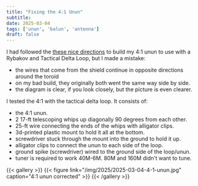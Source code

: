 ```yaml
---
title: "Fixing the 4:1 Unun"
subtitle:
date: 2025-03-04
tags: ['unun', 'balun', 'antenna']
draft: false
---
```


I had followed the
[these nice directions](https://vk6ysf.com/balun_4-1.htm)
to build my 4:1 unun
to use with a Rybakov and Tactical Delta Loop,
but I made a mistake:
- the wires that come from the shield continue in opposite directions
  around the toroid
- on my bad build, they originally both went the same way side by side.
- the diagram is clear, if you look closely,
  but the picture is even clearer.

I tested the 4:1
with the tactical delta loop.
It consists of:
- the 4:1 unun.
- 2 17-ft telescoping whips up diagonally 90 degrees from each other.
- 25-ft wire connecting the ends of the whips with alligator clips.
- 3d-printed plastic mount to hold it all at the bottom.
- screwdriver stuck through the mount into the ground to hold it up.
- alligator clips to connect the unun to each side of the loop.
- ground spike (screwdriver) wired to the ground side of the loop/unun.
- tuner is required to work 40M-6M. 80M and 160M didn't want to tune.

{{< gallery >}}
{{< figure link="/img/2025/2025-03-04-4-1-unun.jpg" caption="4:1 unun corrected" >}}
{{< /gallery >}}

<!--more-->
